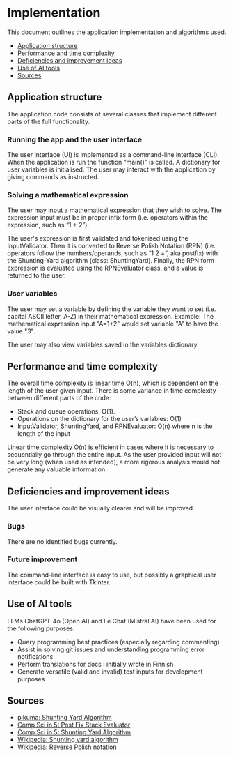 # Implementation

This document outlines the application implementation and algorithms used.

- [Application structure](#application-structure)
- [Performance and time complexity](#performance-and-time-complexity)
- [Deficiencies and improvement ideas](#deficiencies-and-improvement-ideas)
- [Use of AI tools](#use-of-ai-tools)
- [Sources](#sources)


## Application structure

The application code consists of several classes that implement different parts of the full functionality.  


### Running the app and the user interface

The user interface (UI) is implemented as a command-line interface (CLI). When the application is run the function “main()” is called. A dictionary for user variables is initialised. The user may interact with the application by giving commands as instructed.


### Solving a mathematical expression

The user may input a mathematical expression that they wish to solve. The expression input must be in proper infix form (i.e. operators within the expression, such as “1 + 2”). 

The user's expression is first validated and tokenised using the InputValidator. Then it is converted to Reverse Polish Notation (RPN) (i.e. operators follow the numbers/operands, such as “1 2 +”, aka postfix) with the Shunting-Yard algorithm (class: ShuntingYard). Finally, the RPN form expression is evaluated using the RPNEvaluator class, and a value is returned to the user.


### User variables

The user may set a variable by defining the variable they want to set (i.e. capital ASCII letter, A-Z) in their mathematical expression. Example: The mathematical expression input "A=1+2" would set variable "A" to have the value "3". 

The user may also view variables saved in the variables dictionary. 


## Performance and time complexity

The overall time complexity is linear time O(n), which is dependent on the length of the user given input. There is some variance in time complexity between different parts of the code:

* Stack and queue operations: O(1).
* Operations on the dictionary for the user’s variables: O(1)
* InputValidator, ShuntingYard, and RPNEvaluator: O(n) where n is the length of the input

Linear time complexity O(n) is efficient in cases where it is necessary to sequentially go through the entire input. As the user provided input will not be very long (when used as intended), a more rigorous analysis would not generate any valuable information.


## Deficiencies and improvement ideas 

The user interface could be visually clearer and will be improved. 


### Bugs

There are no identified bugs currently.


### Future improvement

The command-line interface is easy to use, but possibly a graphical user interface could be built with Tkinter. 


## Use of AI tools

LLMs ChatGPT-4o (Open AI) and Le Chat (Mistral AI) have been used for the following purposes: 

- Query programming best practices (especially regarding commenting)
- Assist in solving git issues and understanding programming error notifications
- Perform translations for docs I initially wrote in Finnish
- Generate versatile (valid and invalid) test inputs for development purposes


## Sources

- [pikuma: Shunting Yard Algorithm](https://www.youtube.com/watch?v=ceu-7gV1wd0)
- [Comp Sci in 5: Post Fix Stack Evaluator]( https://www.youtube.com/watch?v=bebqXO8H4eA)
- [Comp Sci in 5: Shunting Yard Algorithm](https://www.youtube.com/watch?v=Wz85Hiwi5MY)
- [Wikipedia: Shunting yard algorithm](https://en.wikipedia.org/wiki/Shunting_yard_algorithm)
- [Wikipedia: Reverse Polish notation](https://en.wikipedia.org/wiki/Reverse_Polish_notation)
